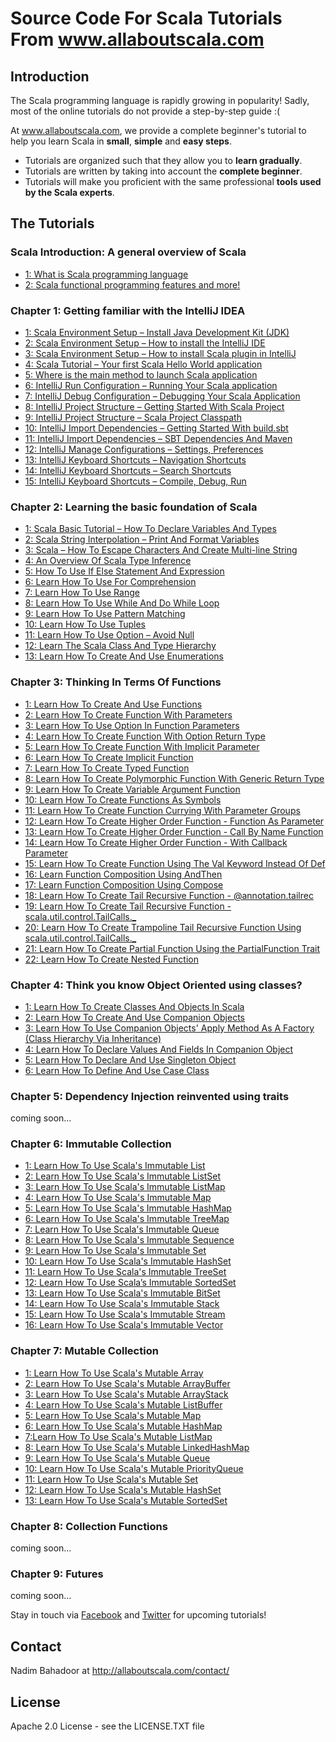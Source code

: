 # Source Code For Scala Tutorials From www.allaboutscala.com
## Introduction
The Scala programming language is rapidly growing in popularity! Sadly, most of the online tutorials do not provide a step-by-step guide :(
 
At www.allaboutscala.com, we provide a complete beginner's tutorial to help you learn Scala in **small**, **simple** and **easy steps**.

- Tutorials are organized such that they allow you to **learn gradually**.
- Tutorials are written by taking into account the **complete beginner**.
- Tutorials will make you proficient with the same professional **tools used by the Scala experts**.

## The Tutorials
### Scala Introduction: A general overview of Scala
- [1: What is Scala programming language](http://allaboutscala.com/tutorials/scala-introduction/learn-scala-programming-language/)
- [2: Scala functional programming features and more!](http://allaboutscala.com/tutorials/scala-introduction/scala-functional-programming-features/)

### Chapter 1: Getting familiar with the IntelliJ IDEA
- [1: Scala Environment Setup – Install Java Development Kit (JDK)](http://allaboutscala.com/tutorials/chapter-1-getting-familiar-intellij-ide/scala-environment-setup-install-java-jdk/)
- [2: Scala Environment Setup – How to install the IntelliJ IDE](http://allaboutscala.com/tutorials/chapter-1-getting-familiar-intellij-ide/scala-environment-setup-install-intellij-ide/) 
- [3: Scala Environment Setup – How to install Scala plugin in IntelliJ](http://allaboutscala.com/tutorials/chapter-1-getting-familiar-intellij-ide/scala-environment-setup-install-scala-plugin-intellij/)
- [4: Scala Tutorial – Your first Scala Hello World application](http://allaboutscala.com/tutorials/chapter-1-getting-familiar-intellij-ide/scala-tutorial-first-hello-world-application/)
- [5: Where is the main method to launch Scala application](http://allaboutscala.com/tutorials/chapter-1-getting-familiar-intellij-ide/where-is-main-method-launch-scala-application/)
- [6: IntelliJ Run Configuration – Running Your Scala application](http://allaboutscala.com/tutorials/chapter-1-getting-familiar-intellij-ide/intellij-run-configuration-scala-application/)
- [7: IntelliJ Debug Configuration – Debugging Your Scala Application](http://allaboutscala.com/tutorials/chapter-1-getting-familiar-intellij-ide/intellij-debug-configuration-scala-application/)
- [8: IntelliJ Project Structure – Getting Started With Scala Project](http://allaboutscala.com/tutorials/chapter-1-getting-familiar-intellij-ide/intellij-project-structure-getting-started-scala-project/)
- [9: IntelliJ Project Structure – Scala Project Classpath](http://allaboutscala.com/tutorials/chapter-1-getting-familiar-intellij-ide/intellij-project-structure-scala-project-classpath/)
- [10: IntelliJ Import Dependencies – Getting Started With build.sbt](http://allaboutscala.com/tutorials/chapter-1-getting-familiar-intellij-ide/getting-started-sbt-import-dependencies-build-sbt/)
- [11: IntelliJ Import Dependencies – SBT Dependencies And Maven](http://allaboutscala.com/tutorials/chapter-1-getting-familiar-intellij-ide/intellij-import-dependencies-sbt-maven/)
- [12: IntelliJ Manage Configurations – Settings, Preferences](http://allaboutscala.com/tutorials/chapter-1-getting-familiar-intellij-ide/intellij-manage-configurations-settings-preferences-win-mac/)
- [13: IntelliJ Keyboard Shortcuts – Navigation Shortcuts](http://allaboutscala.com/tutorials/chapter-1-getting-familiar-intellij-ide/intellij-keyboard-shortcuts-navigation)
- [14: IntelliJ Keyboard Shortcuts – Search Shortcuts](http://allaboutscala.com/tutorials/chapter-1-getting-familiar-intellij-ide/intellij-keyboard-shortcuts-search/)
- [15: IntelliJ Keyboard Shortcuts – Compile, Debug, Run](http://allaboutscala.com/tutorials/chapter-1-getting-familiar-intellij-ide/intellij-keyboard-shortcuts-compile-debug-run/)
 
### Chapter 2: Learning the basic foundation of Scala
- [1: Scala Basic Tutorial – How To Declare Variables And Types](http://allaboutscala.com/tutorials/chapter-2-learning-basics-scala-programming/scala-basic-tutorial-declare-variables-types/)
- [2: Scala String Interpolation – Print And Format Variables](http://allaboutscala.com/tutorials/chapter-2-learning-basics-scala-programming/scala-string-interpolation-print-format-variables/)
- [3: Scala – How To Escape Characters And Create Multi-line String](http://allaboutscala.com/tutorials/chapter-2-learning-basics-scala-programming/scala-escape-characters-create-multi-line-string/)
- [4: An Overview Of Scala Type Inference](http://allaboutscala.com/tutorials/chapter-2-learning-basics-scala-programming/scala-tutorial-overview-scala-type-inference/)
- [5: How To Use If Else Statement And Expression](http://allaboutscala.com/tutorials/chapter-2-learning-basics-scala-programming/scala-tutorial-use-if-else-statement-expression/)
- [6: Learn How To Use For Comprehension](http://allaboutscala.com/tutorials/chapter-2-learning-basics-scala-programming/scala-tutorial-learn-use-for-comprehension/)
- [7: Learn How To Use Range](http://allaboutscala.com/tutorials/chapter-2-learning-basics-scala-programming/scala-tutorial-learn-use-range-inclusive-exclusive/)
- [8: Learn How To Use While And Do While Loop](http://allaboutscala.com/tutorials/chapter-2-learning-basics-scala-programming/scala-tutorial-learn-how-to-use-while-and-do-while-loop/)
- [9: Learn How To Use Pattern Matching](http://allaboutscala.com/tutorials/chapter-2-learning-basics-scala-programming/scala-tutorial-learn-how-to-use-pattern-matching/)
- [10: Learn How To Use Tuples](http://allaboutscala.com/tutorials/chapter-2-learning-basics-scala-programming/scala-tutorial-learn-how-to-use-tuples-pattern-match/)
- [11: Learn How To Use Option – Avoid Null](http://allaboutscala.com/tutorials/chapter-2-learning-basics-scala-programming/scala-tutorial-learn-use-option-avoid-null/)
- [12: Learn The Scala Class And Type Hierarchy](http://allaboutscala.com/tutorials/chapter-2-learning-basics-scala-programming/scala-tutorial-learn-scala-class-type-hierarchy/)
- [13: Learn How To Create And Use Enumerations](http://allaboutscala.com/tutorials/chapter-2-learning-basics-scala-programming/learn-to-create-use-enumerations/)

### Chapter 3: Thinking In Terms Of Functions
- [1: Learn How To Create And Use Functions](http://allaboutscala.com/tutorials/chapter-3-beginner-tutorial-using-functions-scala/scala-tutorial-learn-create-use-functions/)
- [2: Learn How To Create Function With Parameters](http://allaboutscala.com/tutorials/chapter-3-beginner-tutorial-using-functions-scala/scala-tutorial-learn-create-function-parameters/)
- [3: Learn How To Use Option In Function Parameters](http://allaboutscala.com/tutorials/chapter-3-beginner-tutorial-using-functions-scala/scala-tutorial-learn-use-option-function-parameters/)
- [4: Learn How To Create Function With Option Return Type](http://allaboutscala.com/tutorials/chapter-3-beginner-tutorial-using-functions-scala/scala-tutorial-learn-create-function-return-type/)
- [5: Learn How To Create Function With Implicit Parameter](http://allaboutscala.com/tutorials/chapter-3-beginner-tutorial-using-functions-scala/scala-tutorial-learn-create-function-implicit-parameter/)
- [6: Learn How To Create Implicit Function](http://allaboutscala.com/tutorials/chapter-3-beginner-tutorial-using-functions-scala/scala-tutorial-learn-create-implicit-function/)
- [7: Learn How To Create Typed Function](http://allaboutscala.com/tutorials/chapter-3-beginner-tutorial-using-functions-scala/scala-tutorial-learn-create-typed-function/)
- [8: Learn How To Create Polymorphic Function With Generic Return Type](http://allaboutscala.com/tutorials/chapter-3-beginner-tutorial-using-functions-scala/scala-tutorial-learn-polymorphic-function-generic-return-type/)
- [9: Learn How To Create Variable Argument Function](http://allaboutscala.com/tutorials/chapter-3-beginner-tutorial-using-functions-scala/scala-tutorial-learn-create-variable-argument-function/)
- [10: Learn How To Create Functions As Symbols](http://allaboutscala.com/tutorials/chapter-3-beginner-tutorial-using-functions-scala/scala-tutorial-learn-create-functions-symbols/)
- [11: Learn How To Create Function Currying With Parameter Groups](http://allaboutscala.com/tutorials/chapter-3-beginner-tutorial-using-functions-scala/scala-tutorial-create-function-currying-parameter-groups/)
- [12: Learn How To Create Higher Order Function - Function As Parameter](http://allaboutscala.com/tutorials/chapter-3-beginner-tutorial-using-functions-scala/scala-tutorial-higher-order-function-parameter/)
- [13: Learn How To Create Higher Order Function - Call By Name Function](http://allaboutscala.com/tutorials/chapter-3-beginner-tutorial-using-functions-scala/scala-tutorial-learn-create-call-name-function/)
- [14: Learn How To Create Higher Order Function - With Callback Parameter](http://allaboutscala.com/tutorials/chapter-3-beginner-tutorial-using-functions-scala/scala-tutorial-learn-create-function-callback-parameter/)
- [15: Learn How To Create Function Using The Val Keyword Instead Of Def](http://allaboutscala.com/tutorials/chapter-3-beginner-tutorial-using-functions-scala/scala-tutorial-learn-create-val-function-val-vs-def/)
- [16: Learn Function Composition Using AndThen](http://allaboutscala.com/tutorials/chapter-3-beginner-tutorial-using-functions-scala/scala-tutorial-learn-function-composition-andthen/)
- [17: Learn Function Composition Using Compose](http://allaboutscala.com/tutorials/chapter-3-beginner-tutorial-using-functions-scala/scala-tutorial-learn-function-composition-compose/)
- [18: Learn How To Create Tail Recursive Function - @annotation.tailrec](http://allaboutscala.com/tutorials/chapter-3-beginner-tutorial-using-functions-scala/scala-tutorial-learn-create-tail-recursive-function-tailrec-annotation/)
- [19: Learn How To Create Tail Recursive Function - scala.util.control.TailCalls._](http://allaboutscala.com/tutorials/chapter-3-beginner-tutorial-using-functions-scala/scala-tutorial-learn-create-tail-recursive-function-scala-control-util-tailcalls/)
- [20: Learn How To Create Trampoline Tail Recursive Function Using scala.util.control.TailCalls._](http://allaboutscala.com/tutorials/chapter-3-beginner-tutorial-using-functions-scala/scala-tutorial-learn-create-trampoline-tail-recursive-function/)
- [21: Learn How To Create Partial Function Using the PartialFunction Trait](http://allaboutscala.com/tutorials/chapter-3-beginner-tutorial-using-functions-scala/scala-tutorial-learn-create-partial-function-trait/)
- [22: Learn How To Create Nested Function](http://allaboutscala.com/tutorials/chapter-3-beginner-tutorial-using-functions-scala/scala-tutorial-learn-create-nested-function/)
 

### Chapter 4: Think you know Object Oriented using classes?
- [1: Learn How To Create Classes And Objects In Scala](http://allaboutscala.com/tutorials/chapter-3-beginner-tutorial-using-classes-scala/scala-tutorial-learn-create-classes-objects/)
- [2: Learn How To Create And Use Companion Objects](http://allaboutscala.com/tutorials/chapter-3-beginner-tutorial-using-classes-scala/scala-tutorial-learn-create-use-companion-objects/)
- [3: Learn How To Use Companion Objects' Apply Method As A Factory (Class Hierarchy Via Inheritance)](http://allaboutscala.com/tutorials/chapter-3-beginner-tutorial-using-classes-scala/scala-tutorial-learn-companion-objects-factory-apply-method-inheritance/)
- [4: Learn How To Declare Values And Fields In Companion Object](http://allaboutscala.com/tutorials/chapter-3-beginner-tutorial-using-classes-scala/scala-tutorial-learn-declare-value-fields-companion-object/)
- [5: Learn How To Declare And Use Singleton Object](http://allaboutscala.com/tutorials/chapter-3-beginner-tutorial-using-classes-scala/scala-tutorial-learn-declare-use-singleton-objects/)
- [6: Learn How To Define And Use Case Class](http://allaboutscala.com/tutorials/chapter-3-beginner-tutorial-using-classes-scala/scala-tutorial-learn-define-use-case-class/)


### Chapter 5: Dependency Injection reinvented using traits
coming soon...


### Chapter 6: Immutable Collection
- [1: Learn How To Use Scala's Immutable List](http://allaboutscala.com/tutorials/chapter-6-beginner-tutorial-using-scala-immutable-collection/scala-tutorial-learn-use-immutable-list/)
- [2: Learn How To Use Scala's Immutable ListSet](http://allaboutscala.com/tutorials/chapter-6-beginner-tutorial-using-scala-immutable-collection/scala-tutorial-learn-use-immutable-listset/)
- [3: Learn How To Use Scala's Immutable ListMap](http://allaboutscala.com/tutorials/chapter-6-beginner-tutorial-using-scala-immutable-collection/scala-tutorial-learn-use-immutable-listmap/)
- [4: Learn How To Use Scala's Immutable Map](http://allaboutscala.com/tutorials/chapter-6-beginner-tutorial-using-scala-immutable-collection/scala-tutorial-learn-use-immutable-map/)
- [5: Learn How To Use Scala's Immutable HashMap](http://allaboutscala.com/tutorials/chapter-6-beginner-tutorial-using-scala-immutable-collection/scala-tutorial-learn-use-immutable-hashmap/)
- [6: Learn How To Use Scala's Immutable TreeMap](http://allaboutscala.com/tutorials/chapter-6-beginner-tutorial-using-scala-immutable-collection/scala-tutorial-learn-use-immutable-treemap/)
- [7: Learn How To Use Scala's Immutable Queue](http://allaboutscala.com/tutorials/chapter-6-beginner-tutorial-using-scala-immutable-collection/scala-tutorial-learn-use-immutable-queue/)
- [8: Learn How To Use Scala's Immutable Sequence](http://allaboutscala.com/tutorials/chapter-6-beginner-tutorial-using-scala-immutable-collection/scala-tutorial-learn-use-immutable-sequence/)
- [9: Learn How To Use Scala's Immutable Set](http://allaboutscala.com/tutorials/chapter-6-beginner-tutorial-using-scala-immutable-collection/scala-tutorial-learn-use-immutable-set/)
- [10: Learn How To Use Scala's Immutable HashSet](http://allaboutscala.com/tutorials/chapter-6-beginner-tutorial-using-scala-immutable-collection/scala-tutorial-learn-use-immutable-hashset/)
- [11: Learn How To Use Scala's Immutable TreeSet](http://allaboutscala.com/tutorials/chapter-6-beginner-tutorial-using-scala-immutable-collection/scala-tutorial-learn-use-immutable-treeset/)
- [12: Learn How To Use Scala’s Immutable SortedSet](http://allaboutscala.com/tutorials/chapter-6-beginner-tutorial-using-scala-immutable-collection/scala-tutorial-learn-use-immutable-sortedset/)
- [13: Learn How To Use Scala's Immutable BitSet](http://allaboutscala.com/tutorials/chapter-6-beginner-tutorial-using-scala-immutable-collection/scala-tutorial-learn-use-immutable-bitset/)
- [14: Learn How To Use Scala's Immutable Stack](http://allaboutscala.com/tutorials/chapter-6-beginner-tutorial-using-scala-immutable-collection/scala-tutorial-learn-use-immutable-stack/)
- [15: Learn How To Use Scala's Immutable Stream](http://allaboutscala.com/tutorials/chapter-6-beginner-tutorial-using-scala-immutable-collection/scala-tutorial-learn-use-immutable-stream/)
- [16: Learn How To Use Scala's Immutable Vector](http://allaboutscala.com/tutorials/chapter-6-beginner-tutorial-using-scala-immutable-collection/scala-tutorial-learn-use-immutable-vector/)


### Chapter 7: Mutable Collection
- [1: Learn How To Use Scala's Mutable Array](http://allaboutscala.com/tutorials/chapter-7-beginner-tutorial-using-scala-mutable-collection/scala-tutorial-learn-use-mutable-array/)
- [2: Learn How To Use Scala's Mutable ArrayBuffer](http://allaboutscala.com/tutorials/chapter-7-beginner-tutorial-using-scala-mutable-collection/scala-tutorial-learn-use-mutable-arraybuffer/)
- [3: Learn How To Use Scala's Mutable ArrayStack](http://allaboutscala.com/tutorials/chapter-7-beginner-tutorial-using-scala-mutable-collection/scala-tutorial-learn-use-mutable-arraystack/)
- [4: Learn How To Use Scala's Mutable ListBuffer](http://allaboutscala.com/tutorials/chapter-7-beginner-tutorial-using-scala-mutable-collection/scala-tutorial-learn-use-mutable-listbuffer/)
- [5: Learn How To Use Scala's Mutable Map](http://allaboutscala.com/tutorials/chapter-7-beginner-tutorial-using-scala-mutable-collection/scala-tutorial-learn-use-mutable-map/)
- [6: Learn How To Use Scala's Mutable HashMap](http://allaboutscala.com/tutorials/chapter-7-beginner-tutorial-using-scala-mutable-collection/scala-tutorial-learn-use-mutable-hashmap/)
- [7:Learn How To Use Scala's Mutable ListMap](http://allaboutscala.com/tutorials/chapter-7-beginner-tutorial-using-scala-mutable-collection/scala-tutorial-learn-use-mutable-listmap/)
- [8: Learn How To Use Scala's Mutable LinkedHashMap](http://allaboutscala.com/tutorials/chapter-7-beginner-tutorial-using-scala-mutable-collection/scala-tutorial-learn-use-mutable-linkedhashmap/)
- [9: Learn How To Use Scala's Mutable Queue](http://allaboutscala.com/tutorials/chapter-7-beginner-tutorial-using-scala-mutable-collection/scala-tutorial-learn-use-mutable-queue/)
- [10: Learn How To Use Scala's Mutable PriorityQueue](http://allaboutscala.com/tutorials/chapter-7-beginner-tutorial-using-scala-mutable-collection/scala-tutorial-learn-use-mutable-priorityqueue/)
- [11: Learn How To Use Scala's Mutable Set](http://allaboutscala.com/tutorials/chapter-7-beginner-tutorial-using-scala-mutable-collection/scala-tutorial-learn-use-mutable-set/)
- [12: Learn How To Use Scala's Mutable HashSet](http://allaboutscala.com/tutorials/chapter-7-beginner-tutorial-using-scala-mutable-collection/scala-tutorial-learn-use-mutable-hashset/)
- [13: Learn How To Use Scala's Mutable SortedSet](http://allaboutscala.com/tutorials/chapter-7-beginner-tutorial-using-scala-mutable-collection/scala-tutorial-learn-use-mutable-sortedset/)

### Chapter 8: Collection Functions
coming soon...


### Chapter 9: Futures
coming soon...



Stay in touch via [Facebook](http://www.facebook.com/allaboutscala) and [Twitter](https://twitter.com/NadimBahadoor) for upcoming tutorials!


## Contact
Nadim Bahadoor at http://allaboutscala.com/contact/

## License
Apache 2.0 License - see the LICENSE.TXT file 

